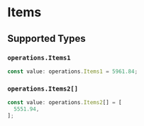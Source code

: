 # Items


## Supported Types

### `operations.Items1`

```typescript
const value: operations.Items1 = 5961.84;
```

### `operations.Items2[]`

```typescript
const value: operations.Items2[] = [
  5551.94,
];
```

